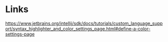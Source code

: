 # Links
https://www.jetbrains.org/intellij/sdk/docs/tutorials/custom_language_support/syntax_highlighter_and_color_settings_page.html#define-a-color-settings-page
